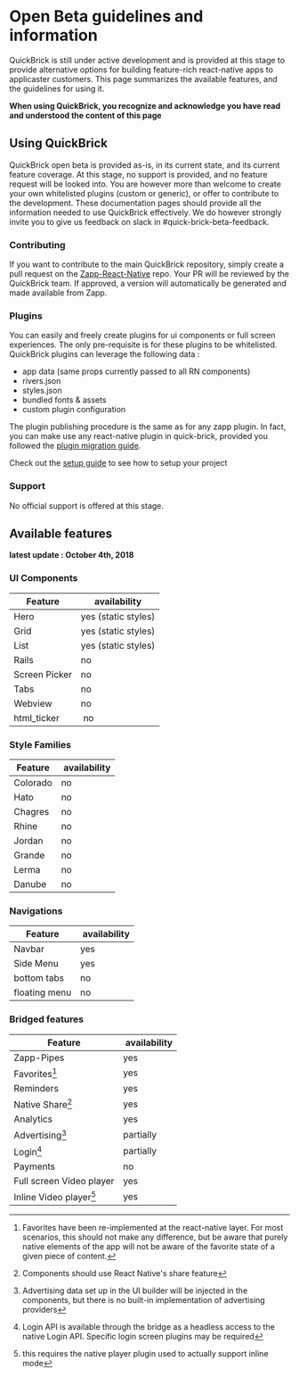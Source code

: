 # Open Beta guidelines and information

QuickBrick is still under active development and is provided at this stage to provide alternative options for building feature-rich react-native apps to applicaster customers.
This page summarizes the available features, and the guidelines for using it.

**When using QuickBrick, you recognize and acknowledge you have read and understood the content of this page**

## Using QuickBrick

QuickBrick open beta is provided as-is, in its current state, and its current feature coverage. At this stage, no support is provided, and no feature request will be looked into. You are however more than welcome to create your own whitelisted plugins (custom or generic), or offer to contribute to the development. These documentation pages should provide all the information needed to use QuickBrick effectively. We do however strongly invite you to give us feedback on slack in #quick-brick-beta-feedback.

### Contributing

If you want to contribute to the main QuickBrick repository, simply create a pull request on the [Zapp-React-Native](https://github.com/applicaster/zapp-react-native) repo. Your PR will be reviewed by the QuickBrick team. If approved, a version will automatically be generated and made available from Zapp.

### Plugins

You can easily and freely create plugins for ui components or full screen experiences. The only pre-requisite is for these plugins to be whitelisted.
QuickBrick plugins can leverage the following data :

- app data (same props currently passed to all RN components)
- rivers.json
- styles.json
- bundled fonts & assets
- custom plugin configuration

The plugin publishing procedure is the same as for any zapp plugin. In fact, you can make use any react-native plugin in quick-brick, provided you followed the [plugin migration guide](/quick-brick/migration-guide.md).

Check out the [setup guide](/quick-brick/Setup.md) to see how to setup your project

### Support

No official support is offered at this stage.

## Available features

**latest update : October 4th, 2018**

### UI Components

| Feature       | availability        |
| ------------- | ------------------- |
| Hero          | yes (static styles) |
| Grid          | yes (static styles) |
| List          | yes (static styles) |
| Rails         | no                  |
| Screen Picker | no                  |
| Tabs          | no                  |
| Webview       | no                  |
| html_ticker   |  no                 |

### Style Families

| Feature  |  availability |
| -------- | ------------- |
| Colorado | no            |
| Hato     | no            |
| Chagres  | no            |
| Rhine    | no            |
| Jordan   | no            |
| Grande   | no            |
| Lerma    | no            |
| Danube   | no            |

### Navigations

| Feature       |  availability |
| ------------- | ------------- |
| Navbar        | yes           |
| Side Menu     | yes           |
| bottom tabs   | no            |
| floating menu | no            |

### Bridged features

| Feature                  |  availability |
| ------------------------ | ------------- |
| Zapp-Pipes               | yes           |
| Favorites[^1]            | yes           |
| Reminders                | yes           |
| Native Share[^2]         | yes           |
| Analytics                | yes           |
| Advertising[^3]          | partially     |
| Login[^4]                | partially     |
| Payments                 | no            |
| Full screen Video player | yes           |
| Inline Video player[^5]  | yes           |

[^1]: Favorites have been re-implemented at the react-native layer. For most scenarios, this should not make any difference, but be aware that purely native elements of the app will not be aware of the favorite state of a given piece of content.

[^2]: Components should use React Native's share feature
[^3]: Advertising data set up in the UI builder will be injected in the components, but there is no built-in implementation of advertising providers

[^4]: Login API is available through the bridge as a headless access to the native Login API. Specific login screen plugins may be required

[^5]: this requires the native player plugin used to actually support inline mode

